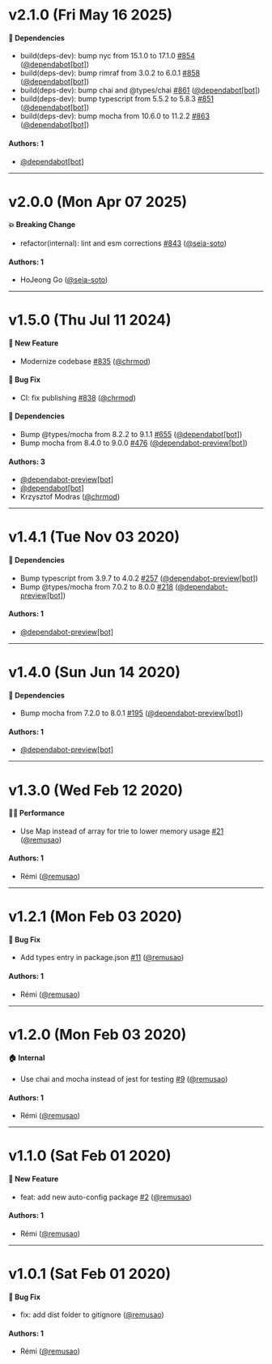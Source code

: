 # v2.1.0 (Fri May 16 2025)

#### :nut_and_bolt: Dependencies

- build(deps-dev): bump nyc from 15.1.0 to 17.1.0 [#854](https://github.com/remusao/mono/pull/854) ([@dependabot[bot]](https://github.com/dependabot[bot]))
- build(deps-dev): bump rimraf from 3.0.2 to 6.0.1 [#858](https://github.com/remusao/mono/pull/858) ([@dependabot[bot]](https://github.com/dependabot[bot]))
- build(deps-dev): bump chai and @types/chai [#861](https://github.com/remusao/mono/pull/861) ([@dependabot[bot]](https://github.com/dependabot[bot]))
- build(deps-dev): bump typescript from 5.5.2 to 5.8.3 [#851](https://github.com/remusao/mono/pull/851) ([@dependabot[bot]](https://github.com/dependabot[bot]))
- build(deps-dev): bump mocha from 10.6.0 to 11.2.2 [#863](https://github.com/remusao/mono/pull/863) ([@dependabot[bot]](https://github.com/dependabot[bot]))

#### Authors: 1

- [@dependabot[bot]](https://github.com/dependabot[bot])

---

# v2.0.0 (Mon Apr 07 2025)

#### :boom: Breaking Change

- refactor(internal): lint and esm corrections [#843](https://github.com/remusao/mono/pull/843) ([@seia-soto](https://github.com/seia-soto))

#### Authors: 1

- HoJeong Go ([@seia-soto](https://github.com/seia-soto))

---

# v1.5.0 (Thu Jul 11 2024)

#### :rocket: New Feature

- Modernize codebase [#835](https://github.com/remusao/mono/pull/835) ([@chrmod](https://github.com/chrmod))

#### :bug: Bug Fix

- CI: fix publishing [#838](https://github.com/remusao/mono/pull/838) ([@chrmod](https://github.com/chrmod))

#### :nut_and_bolt: Dependencies

- Bump @types/mocha from 8.2.2 to 9.1.1 [#655](https://github.com/remusao/mono/pull/655) ([@dependabot[bot]](https://github.com/dependabot[bot]))
- Bump mocha from 8.4.0 to 9.0.0 [#476](https://github.com/remusao/mono/pull/476) ([@dependabot-preview[bot]](https://github.com/dependabot-preview[bot]))

#### Authors: 3

- [@dependabot-preview[bot]](https://github.com/dependabot-preview[bot])
- [@dependabot[bot]](https://github.com/dependabot[bot])
- Krzysztof Modras ([@chrmod](https://github.com/chrmod))

---

# v1.4.1 (Tue Nov 03 2020)

#### :nut_and_bolt: Dependencies

- Bump typescript from 3.9.7 to 4.0.2 [#257](https://github.com/remusao/mono/pull/257) ([@dependabot-preview[bot]](https://github.com/dependabot-preview[bot]))
- Bump @types/mocha from 7.0.2 to 8.0.0 [#218](https://github.com/remusao/mono/pull/218) ([@dependabot-preview[bot]](https://github.com/dependabot-preview[bot]))

#### Authors: 1

- [@dependabot-preview[bot]](https://github.com/dependabot-preview[bot])

---

# v1.4.0 (Sun Jun 14 2020)

#### :nut_and_bolt: Dependencies

- Bump mocha from 7.2.0 to 8.0.1 [#195](https://github.com/remusao/mono/pull/195) ([@dependabot-preview[bot]](https://github.com/dependabot-preview[bot]))

#### Authors: 1

- [@dependabot-preview[bot]](https://github.com/dependabot-preview[bot])

---

# v1.3.0 (Wed Feb 12 2020)

#### :running_woman: Performance

- Use Map instead of array for trie to lower memory usage [#21](https://github.com/remusao/mono/pull/21) ([@remusao](https://github.com/remusao))

#### Authors: 1

- Rémi ([@remusao](https://github.com/remusao))

---

# v1.2.1 (Mon Feb 03 2020)

#### :bug: Bug Fix

- Add types entry in package.json [#11](https://github.com/remusao/mono/pull/11) ([@remusao](https://github.com/remusao))

#### Authors: 1

- Rémi ([@remusao](https://github.com/remusao))

---

# v1.2.0 (Mon Feb 03 2020)

#### :house: Internal

- Use chai and mocha instead of jest for testing [#9](https://github.com/remusao/mono/pull/9) ([@remusao](https://github.com/remusao))

#### Authors: 1

- Rémi ([@remusao](https://github.com/remusao))

---

# v1.1.0 (Sat Feb 01 2020)

#### :rocket: New Feature

- feat: add new auto-config package [#2](https://github.com/remusao/mono/pull/2) ([@remusao](https://github.com/remusao))

#### Authors: 1

- Rémi ([@remusao](https://github.com/remusao))

---

# v1.0.1 (Sat Feb 01 2020)

#### :bug: Bug Fix

- fix: add dist folder to gitignore  ([@remusao](https://github.com/remusao))

#### Authors: 1

- Rémi ([@remusao](https://github.com/remusao))